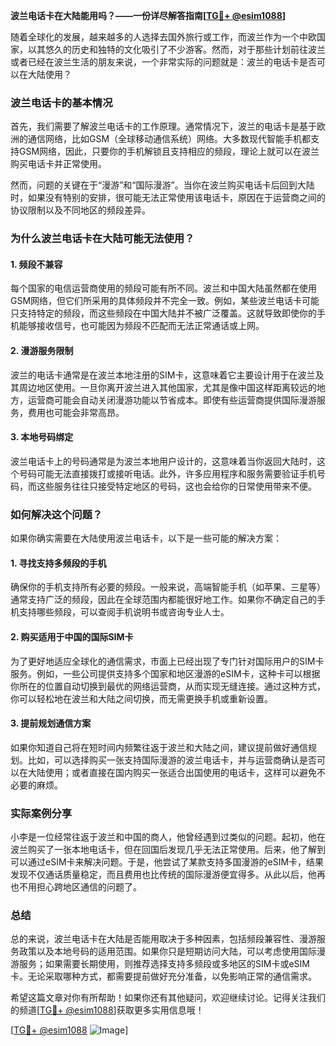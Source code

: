 **波兰电话卡在大陆能用吗？——一份详尽解答指南[[TG💪+ @esim1088](https://t.me/s/esim1088)]**

随着全球化的发展，越来越多的人选择去国外旅行或工作，而波兰作为一个中欧国家，以其悠久的历史和独特的文化吸引了不少游客。然而，对于那些计划前往波兰或者已经在波兰生活的朋友来说，一个非常实际的问题就是：波兰的电话卡是否可以在大陆使用？

### 波兰电话卡的基本情况

首先，我们需要了解波兰电话卡的工作原理。通常情况下，波兰的电话卡是基于欧洲的通信网络，比如GSM（全球移动通信系统）网络。大多数现代智能手机都支持GSM网络，因此，只要你的手机解锁且支持相应的频段，理论上就可以在波兰购买电话卡并正常使用。

然而，问题的关键在于“漫游”和“国际漫游”。当你在波兰购买电话卡后回到大陆时，如果没有特别的安排，很可能无法正常使用该电话卡，原因在于运营商之间的协议限制以及不同地区的频段差异。

### 为什么波兰电话卡在大陆可能无法使用？

#### 1. **频段不兼容**
   每个国家的电信运营商使用的频段可能有所不同。波兰和中国大陆虽然都在使用GSM网络，但它们所采用的具体频段并不完全一致。例如，某些波兰电话卡可能只支持特定的频段，而这些频段在中国大陆并不被广泛覆盖。这就导致即使你的手机能够接收信号，也可能因为频段不匹配而无法正常通话或上网。

#### 2. **漫游服务限制**
   波兰的电话卡通常是在波兰本地注册的SIM卡，这意味着它主要设计用于在波兰及其周边地区使用。一旦你离开波兰进入其他国家，尤其是像中国这样距离较远的地方，运营商可能会自动关闭漫游功能以节省成本。即使有些运营商提供国际漫游服务，费用也可能会非常高昂。

#### 3. **本地号码绑定**
   波兰电话卡上的号码通常是为波兰本地用户设计的，这意味着当你返回大陆时，这个号码可能无法直接拨打或接听电话。此外，许多应用程序和服务需要验证手机号码，而这些服务往往只接受特定地区的号码，这也会给你的日常使用带来不便。

### 如何解决这个问题？

如果你确实需要在大陆使用波兰电话卡，以下是一些可能的解决方案：

#### 1. **寻找支持多频段的手机**
   确保你的手机支持所有必要的频段。一般来说，高端智能手机（如苹果、三星等）通常支持广泛的频段，因此在全球范围内都能很好地工作。如果你不确定自己的手机支持哪些频段，可以查阅手机说明书或咨询专业人士。

#### 2. **购买适用于中国的国际SIM卡**
   为了更好地适应全球化的通信需求，市面上已经出现了专门针对国际用户的SIM卡服务。例如，一些公司提供支持多个国家和地区漫游的eSIM卡，这种卡可以根据你所在的位置自动切换到最优的网络运营商，从而实现无缝连接。通过这种方式，你可以轻松地在波兰和大陆之间切换，而无需更换手机或重新设置。

#### 3. **提前规划通信方案**
   如果你知道自己将在短时间内频繁往返于波兰和大陆之间，建议提前做好通信规划。比如，可以选择购买一张支持国际漫游的波兰电话卡，并与运营商确认是否可以在大陆使用；或者直接在国内购买一张适合出国使用的电话卡，这样可以避免不必要的麻烦。

### 实际案例分享

小李是一位经常往返于波兰和中国的商人，他曾经遇到过类似的问题。起初，他在波兰购买了一张本地电话卡，但在回国后发现几乎无法正常使用。后来，他了解到可以通过eSIM卡来解决问题。于是，他尝试了某款支持多国漫游的eSIM卡，结果发现不仅通话质量稳定，而且费用也比传统的国际漫游便宜得多。从此以后，他再也不用担心跨地区通信的问题了。

### 总结

总的来说，波兰电话卡在大陆是否能用取决于多种因素，包括频段兼容性、漫游服务政策以及本地号码的适用范围。如果你只是短期访问大陆，可以考虑使用国际漫游服务；如果需要长期使用，则推荐选择支持多频段或多地区的SIM卡或eSIM卡。无论采取哪种方式，都需要提前做好充分准备，以免影响正常的通信需求。

希望这篇文章对你有所帮助！如果你还有其他疑问，欢迎继续讨论。记得关注我们的频道[[TG💪+ @esim1088](https://t.me/s/esim1088)]获取更多实用信息哦！

[[TG💪+ @esim1088](https://t.me/s/esim1088) ![Image](https://i.postimg.cc/4NQfJmqS/Snipaste-2025-05-13-00-14-12.png)]